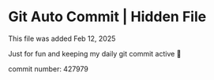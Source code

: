 # Git Auto Commit | Hidden File

This file was added Feb 12, 2025

Just for fun and keeping my daily git commit active 🤪

commit number: 427979
